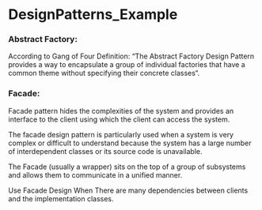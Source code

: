 # DesignPatterns_Example

<h3>Abstract Factory:</h3>
According to Gang of Four Definition: “The Abstract Factory Design Pattern provides a way to encapsulate a group of individual factories that have a common theme without specifying their concrete classes“.

<h3>Facade:</h3>

Facade pattern hides the complexities of the system and provides an interface to the client using which the client can access the system.

The facade design pattern is particularly used when a system is very complex or difficult to understand because the system has a large number of interdependent classes or its source code is unavailable.

The Facade (usually a wrapper) sits on the top of a group of subsystems and allows them to communicate in a unified manner.

Use Facade Design When There are many dependencies between clients and the implementation classes.